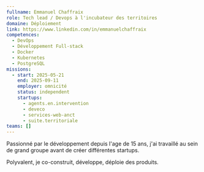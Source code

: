 ```yaml
---
fullname: Emmanuel Chaffraix
role: Tech lead / Devops à l'incubateur des territoires
domaine: Déploiement
link: https://www.linkedin.com/in/emmanuelchaffraix
competences:
  - DevOps
  - Développement Full-stack
  - Docker
  - Kubernetes
  - PostgreSQL
missions:
  - start: 2025-05-21
    end: 2025-09-11
    employer: omnicité
    status: independent
    startups:
      - agents.en.intervention
      - deveco
      - services-web-anct
      - suite.territoriale
teams: []
---
```

Passionné par le développement depuis l'age de 15 ans, j'ai travaillé au sein de grand groupe avant de créer différentes startups.

Polyvalent, je co-construit, développe, déploie des produits.